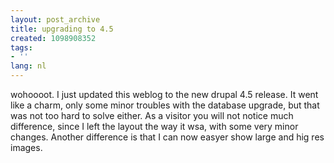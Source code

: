```yaml
---
layout: post_archive
title: upgrading to 4.5
created: 1098908352
tags:
- ''
lang: nl
---
```

wohoooot. I just updated this weblog to the new drupal 4.5 release. It went like a charm, only some minor troubles with the database upgrade, but that was not too hard to solve either. As a visitor you will not notice much difference, since I left the layout the way it wsa, with some very minor changes. Another difference is that I can now easyer show large and hig res images. 
